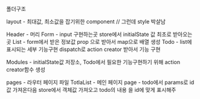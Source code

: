 폴더구조

layout - 최대값, 최소값을 잡기위한 component // 그런데 style 박살남

Header - 머리
Form - input 구현하는곳 store에서 initialState 값 최초로 받아오는 곳
List - form에서 받은 정보값 prop 으로 받아서 map으로 배열 생성
Todo - list에 표시되는 세부 기능구현 dispatch로 action creator 받아서 기능 구현

Modules - initialState값 저장소, Todo에서 필요한 기능구현하기 위해 action creator함수 생성

pages - 라우터 페이지 파일
TotlaList - 메인 페이지
page - todo에서 params로 id 값 가져온다음 store에서 객체값 가져오고 todo의 내용 을 id에 맞게 표시해주
